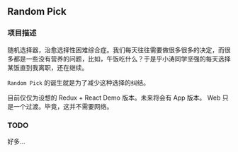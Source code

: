 ## Random Pick

### 项目描述
随机选择器，治愈选择性困难综合症。我们每天往往需要做很多很多的决定，而很多都是一些没有营养的问题，比如，午饭吃什么？于是乎小涛同学坚强的每天选择某饭直到我离职，还在继续。

`Random Pick` 的诞生就是为了减少这种选择的纠结。

目前仅仅为设想的 Redux + React Demo 版本。未来将会有 App 版本。 Web 只是一个过渡。毕竟，这并不需要网络。


### TODO
好多...